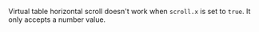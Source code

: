 Virtual table horizontal scroll doesn't work when `scroll.x` is set to `true`. It only accepts a number value.
